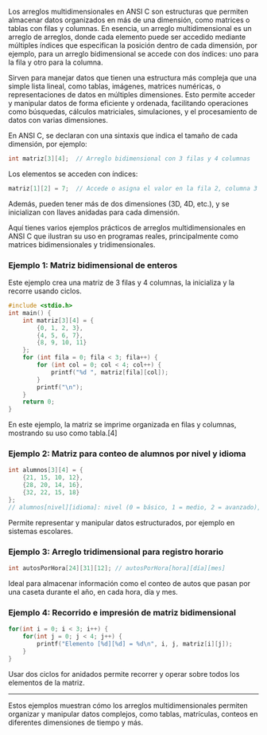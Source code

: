 Los arreglos multidimensionales en ANSI C son estructuras que permiten almacenar datos organizados en más de una dimensión, como matrices o tablas con filas y columnas. En esencia, un arreglo multidimensional es un arreglo de arreglos, donde cada elemento puede ser accedido mediante múltiples índices que especifican la posición dentro de cada dimensión, por ejemplo, para un arreglo bidimensional se accede con dos índices: uno para la fila y otro para la columna.

Sirven para manejar datos que tienen una estructura más compleja que una simple lista lineal, como tablas, imágenes, matrices numéricas, o representaciones de datos en múltiples dimensiones. Esto permite acceder y manipular datos de forma eficiente y ordenada, facilitando operaciones como búsquedas, cálculos matriciales, simulaciones, y el procesamiento de datos con varias dimensiones.

En ANSI C, se declaran con una sintaxis que indica el tamaño de cada dimensión, por ejemplo:

```c
int matriz[3][4];  // Arreglo bidimensional con 3 filas y 4 columnas
```

Los elementos se acceden con índices:

```c
matriz[1][2] = 7;  // Accede o asigna el valor en la fila 2, columna 3
```

Además, pueden tener más de dos dimensiones (3D, 4D, etc.), y se inicializan con llaves anidadas para cada dimensión.

Aquí tienes varios ejemplos prácticos de arreglos multidimensionales en ANSI C que ilustran su uso en programas reales, principalmente como matrices bidimensionales y tridimensionales.

### Ejemplo 1: Matriz bidimensional de enteros

Este ejemplo crea una matriz de 3 filas y 4 columnas, la inicializa y la recorre usando ciclos.

```c
#include <stdio.h>
int main() {
    int matriz[3][4] = {
        {0, 1, 2, 3},
        {4, 5, 6, 7},
        {8, 9, 10, 11}
    };
    for (int fila = 0; fila < 3; fila++) {
        for (int col = 0; col < 4; col++) {
            printf("%d ", matriz[fila][col]);
        }
        printf("\n");
    }
    return 0;
}
```
En este ejemplo, la matriz se imprime organizada en filas y columnas, mostrando su uso como tabla.[4]

### Ejemplo 2: Matriz para conteo de alumnos por nivel y idioma

```c
int alumnos[3][4] = {
    {21, 15, 10, 12},
    {28, 20, 14, 16},
    {32, 22, 15, 18}
};
// alumnos[nivel][idioma]: nivel (0 = básico, 1 = medio, 2 = avanzado), idioma (0=Inglés, 1=Francés, etc.)
```
Permite representar y manipular datos estructurados, por ejemplo en sistemas escolares.

### Ejemplo 3: Arreglo tridimensional para registro horario

```c
int autosPorHora[24][31][12]; // autosPorHora[hora][día][mes]
```
Ideal para almacenar información como el conteo de autos que pasan por una caseta durante el año, en cada hora, día y mes.

### Ejemplo 4: Recorrido e impresión de matriz bidimensional

```c
for(int i = 0; i < 3; i++) {
    for(int j = 0; j < 4; j++) {
        printf("Elemento [%d][%d] = %d\n", i, j, matriz[i][j]);
    }
}
```
Usar dos ciclos for anidados permite recorrer y operar sobre todos los elementos de la matriz.

***

Estos ejemplos muestran cómo los arreglos multidimensionales permiten organizar y manipular datos complejos, como tablas, matrículas, conteos en diferentes dimensiones de tiempo y más.